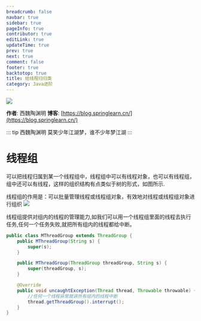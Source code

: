 ```yaml
---
breadcrumb: false
navbar: true
sidebar: true
pageInfo: true
contributor: true
editLink: true
updateTime: true
prev: true
next: true
comment: false
footer: true
backtotop: true
title: 给线程归归类
category: Java进阶
---
```



![](https://img.springlearn.cn/learn_c87a079fcea0d7893b03d4d57478bca7.png)

**作者**: 西魏陶渊明
**博客**: [https://blog.springlearn.cn/](https://blog.springlearn.cn/)

::: tip 西魏陶渊明
莫笑少年江湖梦，谁不少年梦江湖
:::

# 线程组

可以把线程归属到某一个线程组中，线程组中可以有线程对象，也可以有线程组，组中还可以有线程，这样的组织结构有点类似于树的形式，如图所示.

线程组的作用是：可以批量管理线程或线程组对象，有效地对线程或线程组对象进行组织
![](https://img.springlearn.cn/blog/learn_1599301362000.png)


线程组提供对组内的线程的管理能力,如我们可以用一个线程组里面的线程去执行任务,任何一个任务失败,就把所有组内的线程都给中断。

```java
public class MThreadGroup extends ThreadGroup {
    public MThreadGroup(String s) {
        super(s);
    }

    public MThreadGroup(ThreadGroup threadGroup, String s) {
        super(threadGroup, s);
    }

    @Override
    public void uncaughtException(Thread thread, Throwable throwable) {
        //任何一个线程异常就讲所有组内的线程中断
        thread.getThreadGroup().interrupt();
    }
}
```
